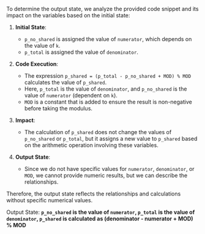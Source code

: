 To determine the output state, we analyze the provided code snippet and its impact on the variables based on the initial state:

1. **Initial State**: 
   - `p_no_shared` is assigned the value of `numerator`, which depends on the value of `k`.
   - `p_total` is assigned the value of `denominator`.

2. **Code Execution**: 
   - The expression `p_shared = (p_total - p_no_shared + MOD) % MOD` calculates the value of `p_shared`.
   - Here, `p_total` is the value of `denominator`, and `p_no_shared` is the value of `numerator` (dependent on `k`).
   - `MOD` is a constant that is added to ensure the result is non-negative before taking the modulus.

3. **Impact**: 
   - The calculation of `p_shared` does not change the values of `p_no_shared` or `p_total`, but it assigns a new value to `p_shared` based on the arithmetic operation involving these variables.

4. **Output State**: 
   - Since we do not have specific values for `numerator`, `denominator`, or `MOD`, we cannot provide numeric results, but we can describe the relationships.

Therefore, the output state reflects the relationships and calculations without specific numerical values.

Output State: **`p_no_shared` is the value of `numerator`, `p_total` is the value of `denominator`, `p_shared` is calculated as (denominator - numerator + MOD) % MOD**